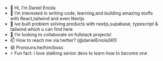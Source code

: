 - 👋 Hi, I’m Daniel Eniola
- 👀 I’m interested in writing code, learning,and building amazing stuffs with React,tailwind and even Nextjs
- 🌱 ive built problem solving products with nextjs,supabase, typescript & tailwind which u can find here
- 💞️ I’m looking to collaborate on fullstack projects!
- 📫 How to reach me via twitter? (@danielEniola361)
- 😄 Pronouns:he/him/boss
- ⚡ Fun fact: i love stalking senior devs to learn how to become one

<!---
daniello123567/daniello123567 is a ✨ special ✨ repository because its `README.md` (this file) appears on your GitHub profile.
You can click the Preview link to take a look at your changes.
--->
